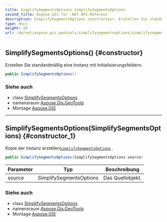 ```yaml
---
title: SimplifySegmentsOptions.SimplifySegmentsOptions
second_title: Aspose.GIS für .NET-API-Referenz
description: SimplifySegmentsOptions constructeur. Erstellen Sie standardmäßig eine Instanz mit Initialisierungsfeldern.
type: docs
weight: 10
url: /de/net/aspose.gis.geotools/simplifysegmentsoptions/simplifysegmentsoptions/
---
```

## SimplifySegmentsOptions() {#constructor}

Erstellen Sie standardmäßig eine Instanz mit Initialisierungsfeldern.

```csharp
public SimplifySegmentsOptions()
```

### Siehe auch

* class [SimplifySegmentsOptions](../)
* namensraum [Aspose.Gis.GeoTools](../../simplifysegmentsoptions/)
* Montage [Aspose.GIS](../../../)

---

## SimplifySegmentsOptions(SimplifySegmentsOptions) {#constructor_1}

Kopie der Instanz erstellen[`SimplifySegmentsOptions`](../) .

```csharp
public SimplifySegmentsOptions(SimplifySegmentsOptions source)
```

| Parameter | Typ | Beschreibung |
| --- | --- | --- |
| source | SimplifySegmentsOptions | Das Quellobjekt. |

### Siehe auch

* class [SimplifySegmentsOptions](../)
* namensraum [Aspose.Gis.GeoTools](../../simplifysegmentsoptions/)
* Montage [Aspose.GIS](../../../)


